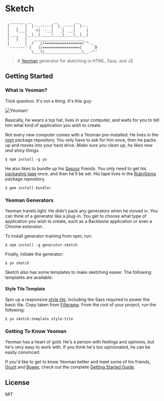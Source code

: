 # Sketch

```
  _______ __          __        __    
 |   _   |  |--.-----|  |_.----|  |--.
 |   |___|    <|  -__|   _|  __|     |
 |____   |__|__|_____|____|____|__|__|
 |   |   |   _______________________
 |       |  /   //=================/`"-._
 `-------' |   ||=================|      D
            \___\\_________________\__.-"'
```


> A [Yeoman](http://yeoman.io) generator for sketching in HTML, Sass, and JS


## Getting Started

### What is Yeoman?

Trick question. It's not a thing. It's this guy:

![Yeoman!](http://i.imgur.com/JHaAlBJ.png)

Basically, he wears a top hat, lives in your computer, and waits for you to tell him what kind of application you wish to create.

Not every new computer comes with a Yeoman pre-installed. He lives in the [npm](https://npmjs.org) package repository. You only have to ask for him once, then he packs up and moves into your hard drive. *Make sure you clean up, he likes new and shiny things.*

```
$ npm install -g yo
```

He also likes to bundle up his [Sasssy](http://sass-lang.com/) friends. You only need to get his [packaging tape](http://bundler.io/) once, and then he'll be set. His tape lives in the [RubyGems](http://rubygems.org/) package repository.

```
$ gem install bundler
```

### Yeoman Generators

Yeoman travels light. He didn't pack any generators when he moved in. You can think of a generator like a plug-in. You get to choose what type of application you wish to create, such as a Backbone application or even a Chrome extension.

To install generator-training from npm, run:

```
$ npm install -g generator-sketch
```

Finally, initiate the generator:

```
$ yo sketch
```

Sketch also has some templates to make sketching easier. The following templates are available:

#### Style Tile Template

Spin up a responsive [style tile](http://styletil.es/), including the Sass required to power the basic tile. Copy taken from [Fillerama](http://chrisvalleskey.com/fillerama/). From the root of your project, run the following:

```
$ yo sketch:template style-tile
```

### Getting To Know Yeoman

Yeoman has a heart of gold. He's a person with feelings and opinions, but he's very easy to work with. If you think he's too opinionated, he can be easily convinced.

If you'd like to get to know Yeoman better and meet some of his friends, [Grunt](http://gruntjs.com) and [Bower](http://bower.io), check out the complete [Getting Started Guide](https://github.com/yeoman/yeoman/wiki/Getting-Started).


## License

MIT
